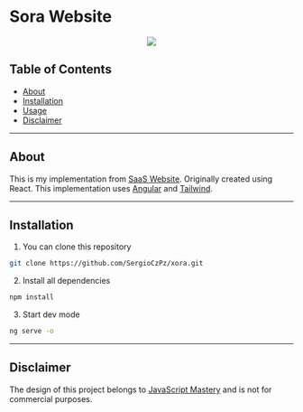 # Sora Website

<p align="center">
  <a>
    <img src="https://skillicons.dev/icons?i=angular,tailwind" />
  </a>
</p>

## Table of Contents

- [About](#about)
- [Installation](#installation)
- [Usage](#usage)
- [Disclaimer](#disclaimer)

---

## About

This is my implementation from [SaaS Website](https://www.youtube.com/watch?v=ukiGFmZ32YA). Originally created using React.
This implementation uses [Angular](https://angular.dev) and [Tailwind](https://tailwindcss.com).

---

## Installation

1. You can clone this repository

```bash
git clone https://github.com/SergioCzPz/xora.git
```

2. Install all dependencies

```bash
npm install
```

3. Start dev mode

```bash
ng serve -o
```

---

## Disclaimer

The design of this project belongs to [JavaScript Mastery](https://www.youtube.com/@javascriptmastery) and is not for commercial purposes.
